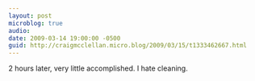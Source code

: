 ```yaml
---
layout: post
microblog: true
audio: 
date: 2009-03-14 19:00:00 -0500
guid: http://craigmcclellan.micro.blog/2009/03/15/t1333462667.html
---
```

2 hours later, very little accomplished.  I hate cleaning.
